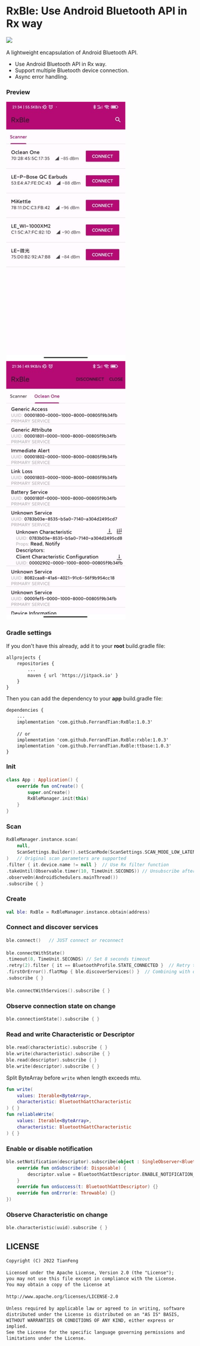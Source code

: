 ﻿# RxBle: Use Android Bluetooth API in Rx way

[![](https://jitpack.io/v/FerrandTian/RxBle.svg)](https://jitpack.io/#FerrandTian/RxBle)

A lightweight encapsulation of Android Bluetooth API.

 * Use Android Bluetooth API in Rx way.
 * Support multiple Bluetooth device connection.
 * Async error handling.

### Preview

![Preview_1](https://github.com/FerrandTian/RxBle/raw/main/Screenshot_1.jpg)
![Preview_2](https://github.com/FerrandTian/RxBle/raw/main/Screenshot_2.jpg)

### Gradle settings

If you don't have this already, add it to your **root** build.gradle file:
```
allprojects {
    repositories {
        ...
        maven { url 'https://jitpack.io' }
    }
}
```

Then you can add the dependency to your **app** build.gradle file:
```
dependencies {
    ...
    implementation 'com.github.FerrandTian:RxBle:1.0.3'
    
    // or
    implementation 'com.github.FerrandTian.RxBle:rxble:1.0.3'
    implementation 'com.github.FerrandTian.RxBle:ttbase:1.0.3'
}
```

### Init

```kotlin
class App : Application() {
    override fun onCreate() {
        super.onCreate()
        RxBleManager.init(this)
    }
}
```

### Scan

```kotlin
RxBleManager.instance.scan(
    null,
    ScanSettings.Builder().setScanMode(ScanSettings.SCAN_MODE_LOW_LATENCY).build()
)   // Original scan parameters are supported
.filter { it.device.name != null }  // Use Rx filter function
.takeUntil(Observable.timer(10, TimeUnit.SECONDS)) // Unsubscribe after 10 seconds
.observeOn(AndroidSchedulers.mainThread())
.subscribe { }
```

### Create

```kotlin
val ble: RxBle = RxBleManager.instance.obtain(address)
```

### Connect and discover services

```kotlin
ble.connect()   // JUST connect or reconnect

ble.connectWithState()
.timeout(8, TimeUnit.SECONDS) // Set 8 seconds timeout
.retry(2).filter { it == BluetoothProfile.STATE_CONNECTED }  // Retry twice until STATE_CONNECTED
.firstOrError().flatMap { ble.discoverServices() }  // Combining with discoverServices
.subscribe { }

ble.connectWithServices().subscribe { }
```

### Observe connection state on change

```kotlin
ble.connectionState().subscribe { }
```

### Read and write Characteristic or Descriptor

```kotlin
ble.read(characteristic).subscribe { }
ble.write(characteristic).subscribe { }
ble.read(descriptor).subscribe { }
ble.write(descriptor).subscribe { }
```

Split ByteArray before `write` when length exceeds mtu.

```kotlin
fun write(
    values: Iterable<ByteArray>, 
    characteristic: BluetoothGattCharacteristic
) { }
fun reliableWrite(
    values: Iterable<ByteArray>,
    characteristic: BluetoothGattCharacteristic
) { }
```

### Enable or disable notification

```kotlin
ble.setNotification(descriptor).subscribe(object : SingleObserver<BluetoothGattDescriptor> {
    override fun onSubscribe(d: Disposable) {
        descriptor.value = BluetoothGattDescriptor.ENABLE_NOTIFICATION_VALUE // or disable value
    }
    override fun onSuccess(t: BluetoothGattDescriptor) {}
    override fun onError(e: Throwable) {}
})
```

### Observe Characteristic on change

```kotlin
ble.characteristic(uuid).subscribe { }
```

## LICENSE

    Copyright (C) 2022 TianFeng
    
    Licensed under the Apache License, Version 2.0 (the "License");
    you may not use this file except in compliance with the License.
    You may obtain a copy of the License at
    
    http://www.apache.org/licenses/LICENSE-2.0
    
    Unless required by applicable law or agreed to in writing, software
    distributed under the License is distributed on an "AS IS" BASIS,
    WITHOUT WARRANTIES OR CONDITIONS OF ANY KIND, either express or implied.
    See the License for the specific language governing permissions and
    limitations under the License.
